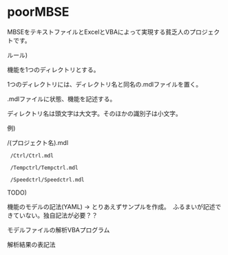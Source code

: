 # poorMBSE

MBSEをテキストファイルとExcelとVBAによって実現する貧乏人のプロジェクトです。


ルール)

機能を1つのディレクトリとする。

1つのディレクトリには、ディレクトリ名と同名の.mdlファイルを置く。

.mdlファイルに状態、機能を記述する。

ディレクトリ名は頭文字は大文字。そのほかの識別子は小文字。

例)

/(プロジェクト名).mdl

     /Ctrl/Ctrl.mdl

     /Tempctrl/Tempctrl.mdl
    
     /Speedctrl/Speedctrl.mdl


TODO)

機能のモデルの記法(YAML) -> とりあえずサンプルを作成。　ふるまいが記述できていない。独自記法が必要？？

モデルファイルの解析VBAプログラム

解析結果の表記法
